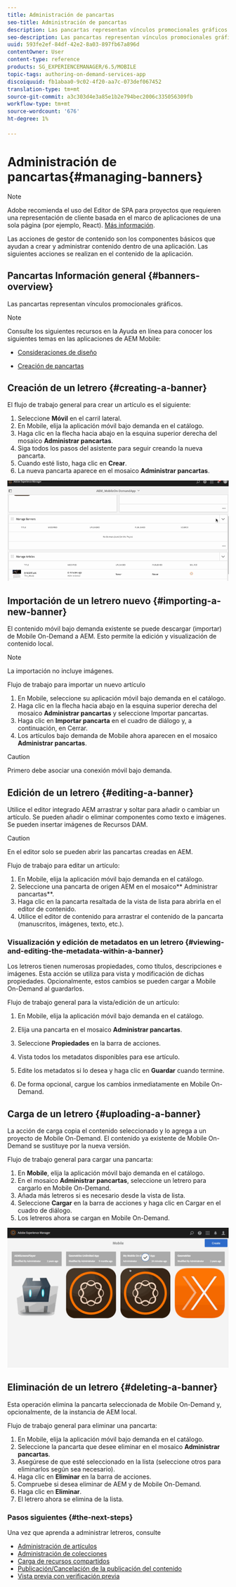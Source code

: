 ```yaml
---
title: Administración de pancartas
seo-title: Administración de pancartas
description: Las pancartas representan vínculos promocionales gráficos. Siga esta página para obtener más información.
seo-description: Las pancartas representan vínculos promocionales gráficos. Siga esta página para obtener más información.
uuid: 593fe2ef-84df-42e2-8a03-897fb67a896d
contentOwner: User
content-type: reference
products: SG_EXPERIENCEMANAGER/6.5/MOBILE
topic-tags: authoring-on-demand-services-app
discoiquuid: fb1abaa0-9c02-4f20-aa7c-073def067452
translation-type: tm+mt
source-git-commit: a3c303d4e3a85e1b2e794bec2006c335056309fb
workflow-type: tm+mt
source-wordcount: '676'
ht-degree: 1%

---
```



# Administración de pancartas{#managing-banners}

>[!NOTE]
>
>Adobe recomienda el uso del Editor de SPA para proyectos que requieren una representación de cliente basada en el marco de aplicaciones de una sola página (por ejemplo, React). [Más información](/help/sites-developing/spa-overview.md).

Las acciones de gestor de contenido son los componentes básicos que ayudan a crear y administrar contenido dentro de una aplicación. Las siguientes acciones se realizan en el contenido de la aplicación.

## Pancartas Información general {#banners-overview}

Las pancartas representan vínculos promocionales gráficos.

>[!NOTE]
>
>Consulte los siguientes recursos en la Ayuda en línea para conocer los siguientes temas en las aplicaciones de AEM Mobile:
>
>* [Consideraciones de diseño](https://helpx.adobe.com/digital-publishing-solution/help/design-app.html)
   >
   >
* [Creación de pancartas](https://helpx.adobe.com/digital-publishing-solution/help/creating-banners.html)

>



## Creación de un letrero {#creating-a-banner}

El flujo de trabajo general para crear un artículo es el siguiente:

1. Seleccione **Móvil** en el carril lateral.
1. En Mobile, elija la aplicación móvil bajo demanda en el catálogo.
1. Haga clic en la flecha hacia abajo en la esquina superior derecha del mosaico **Administrar pancartas**.
1. Siga todos los pasos del asistente para seguir creando la nueva pancarta.
1. Cuando esté listo, haga clic en **Crear**.
1. La nueva pancarta aparece en el mosaico **Administrar pancartas**.

![climage_1-6](assets/chlimage_1-6.gif)

## Importación de un letrero nuevo {#importing-a-new-banner}

El contenido móvil bajo demanda existente se puede descargar (importar) de Mobile On-Demand a AEM. Esto permite la edición y visualización de contenido local.

>[!NOTE]
>
>La importación no incluye imágenes.

Flujo de trabajo para importar un nuevo artículo

1. En Mobile, seleccione su aplicación móvil bajo demanda en el catálogo.
1. Haga clic en la flecha hacia abajo en la esquina superior derecha del mosaico **Administrar pancartas** y seleccione Importar pancartas.
1. Haga clic en **Importar pancarta** en el cuadro de diálogo y, a continuación, en Cerrar.
1. Los artículos bajo demanda de Mobile ahora aparecen en el mosaico **Administrar pancartas**.

>[!CAUTION]
>
>Primero debe asociar una conexión móvil bajo demanda.

## Edición de un letrero {#editing-a-banner}

Utilice el editor integrado AEM arrastrar y soltar para añadir o cambiar un artículo. Se pueden añadir o eliminar componentes como texto e imágenes. Se pueden insertar imágenes de Recursos DAM.

>[!CAUTION]
>
>En el editor solo se pueden abrir las pancartas creadas en AEM.

Flujo de trabajo para editar un artículo:

1. En Mobile, elija la aplicación móvil bajo demanda en el catálogo.
1. Seleccione una pancarta de origen AEM en el mosaico** Administrar pancartas**.
1. Haga clic en la pancarta resaltada de la vista de lista para abrirla en el editor de contenido.
1. Utilice el editor de contenido para arrastrar el contenido de la pancarta (manuscritos, imágenes, texto, etc.).

### Visualización y edición de metadatos en un letrero {#viewing-and-editing-the-metadata-within-a-banner}

Los letreros tienen numerosas propiedades, como títulos, descripciones e imágenes. Esta acción se utiliza para vista y modificación de dichas propiedades. Opcionalmente, estos cambios se pueden cargar a Mobile On-Demand al guardarlos.

Flujo de trabajo general para la vista/edición de un artículo:

1. En Mobile, elija la aplicación móvil bajo demanda en el catálogo.
1. Elija una pancarta en el mosaico **Administrar pancartas**.

1. Seleccione **Propiedades** en la barra de acciones.
1. Vista todos los metadatos disponibles para ese artículo.
1. Edite los metadatos si lo desea y haga clic en **Guardar** cuando termine.
1. De forma opcional, cargue los cambios inmediatamente en Mobile On-Demand.

## Carga de un letrero {#uploading-a-banner}

La acción de carga copia el contenido seleccionado y lo agrega a un proyecto de Mobile On-Demand. El contenido ya existente de Mobile On-Demand se sustituye por la nueva versión.

Flujo de trabajo general para cargar una pancarta:

1. En **Mobile**, elija la aplicación móvil bajo demanda en el catálogo.
1. En el mosaico **Administrar pancartas**, seleccione un letrero para cargarlo en Mobile On-Demand.
1. Añada más letreros si es necesario desde la vista de lista.
1. Seleccione **Cargar** en la barra de acciones y haga clic en Cargar en el cuadro de diálogo.
1. Los letreros ahora se cargan en Mobile On-Demand.

![climage_1-7](assets/chlimage_1-7.gif)

## Eliminación de un letrero {#deleting-a-banner}

Esta operación elimina la pancarta seleccionada de Mobile On-Demand y, opcionalmente, de la instancia de AEM local.

Flujo de trabajo general para eliminar una pancarta:

1. En Mobile, elija la aplicación móvil bajo demanda en el catálogo.
1. Seleccione la pancarta que desee eliminar en el mosaico **Administrar pancartas**.
1. Asegúrese de que esté seleccionado en la lista (seleccione otros para eliminarlos según sea necesario).
1. Haga clic en **Eliminar** en la barra de acciones.
1. Compruebe si desea eliminar de AEM y de Mobile On-Demand.
1. Haga clic en **Eliminar**.
1. El letrero ahora se elimina de la lista.

### Pasos siguientes {#the-next-steps}

Una vez que aprenda a administrar letreros, consulte

* [Administración de artículos](/help/mobile/mobile-on-demand-managing-articles.md)
* [Administración de colecciones](/help/mobile/mobile-on-demand-managing-collections.md)
* [Carga de recursos compartidos](/help/mobile/mobile-on-demand-shared-resources.md)
* [Publicación/Cancelación de la publicación del contenido](/help/mobile/mobile-on-demand-publishing-unpublishing.md)
* [Vista previa con verificación previa](/help/mobile/aem-mobile-manage-ondemand-services.md)
